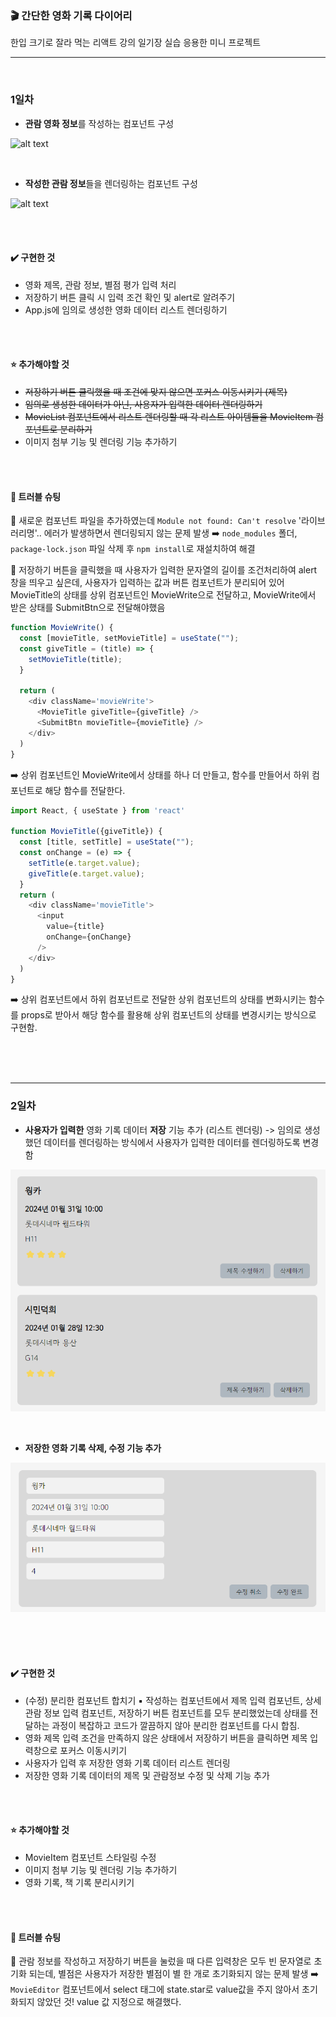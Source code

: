 ### 🎬 간단한 영화 기록 다이어리
한입 크기로 잘라 먹는 리액트 강의 일기장 실습 응용한 미니 프로젝트 

---

<br />

### 1일차
- <strong>관람 영화 정보</strong>를 작성하는 컴포넌트 구성

![alt text](image-4.png)

<br/>

- <strong>작성한 관람 정보</strong>들을 렌더링하는 컴포넌트 구성

![alt text](image-5.png)

<br/>
<br/>

#### ✔️ 구현한 것
- 영화 제목, 관람 정보, 별점 평가 입력 처리
- 저장하기 버튼 클릭 시 입력 조건 확인 및 alert로 알려주기
- App.js에 임의로 생성한 영화 데이터 리스트 렌더링하기

<br/>
<br/>

#### ⭐ 추가해야할 것
- <span style="text-decoration:line-through">저장하기 버튼 클릭했을 때 조건에 맞지 않으면 포커스 이동시키기 (제목)</span>
- <span style="text-decoration:line-through">임의로 생성한 데이터가 아닌, 사용자가 입력한 데이터 렌더링하기</span>
- <span style="text-decoration:line-through">MovieList 컴포넌트에서 리스트 렌더링할 때 각 리스트 아이템들을 MovieItem 컴포넌트로 분리하기</span>
- 이미지 첨부 기능 및 렌더링 기능 추가하기
<br/>
<br/>

#### 🌠 트러블 슈팅
🚨 새로운 컴포넌트 파일을 추가하였는데 `Module not found: Can't resolve` '라이브러리명'.. 에러가 발생하면서 렌더링되지 않는 문제 발생
➡️ `node_modules` 폴더, `package-lock.json` 파일 삭제 후 `npm install`로 재설치하여 해결
<br/>

🚨 저장하기 버튼을 클릭했을 때 사용자가 입력한 문자열의 길이를 조건처리하여 alert 창을 띄우고 싶은데, 사용자가 입력하는 값과 버튼 컴포넌트가 분리되어 있어 MovieTitle의 상태를 상위 컴포넌트인 MovieWrite으로 전달하고, MovieWrite에서 받은 상태를 SubmitBtn으로 전달해야했음 
```js
function MovieWrite() {
  const [movieTitle, setMovieTitle] = useState("");
  const giveTitle = (title) => {
    setMovieTitle(title);
  }

  return (
    <div className='movieWrite'>
      <MovieTitle giveTitle={giveTitle} />
      <SubmitBtn movieTitle={movieTitle} />
    </div>
  )
}
```
➡️ 상위 컴포넌트인 MovieWrite에서 상태를 하나 더 만들고, 함수를 만들어서 하위 컴포넌트로 해당 함수를 전달한다. 
```js
import React, { useState } from 'react'

function MovieTitle({giveTitle}) {
  const [title, setTitle] = useState("");
  const onChange = (e) => {
    setTitle(e.target.value);
    giveTitle(e.target.value);
  }
  return (
    <div className='movieTitle'>
      <input 
        value={title}
        onChange={onChange}
      />
    </div>
  )
}
```
➡️ 상위 컴포넌트에서 하위 컴포넌트로 전달한 상위 컴포넌트의 상태를 변화시키는 함수를 props로 받아서 해당 함수를 활용해 상위 컴포넌트의 상태를 변경시키는 방식으로 구현함.

</br>
</br>
</br>

---
### 2일차
- <strong>사용자가 입력한</strong> 영화 기록 데이터 <strong>저장</strong> 기능 추가 (리스트 렌더링) 
-> 임의로 생성했던 데이터를 렌더링하는 방식에서 사용자가 입력한 데이터를 렌더링하도록 변경함

![alt text](image-8.png)

<br/>

- <strong>저장한 영화 기록 삭제, 수정 기능 추가</strong>

![alt text](image-7.png)

<br/>
<br/>
<br/>

#### ✔️ 구현한 것
- (수정) 분리한 컴포넌트 합치기
  ▪️ 작성하는 컴포넌트에서 제목 입력 컴포넌트, 상세 관람 정보 입력 컴포넌트, 저장하기 버튼 컴포넌트를 모두 분리했었는데 상태를 전달하는 과정이 복잡하고 코드가 깔끔하지 않아 분리한 컴포넌트를 다시 합침. 
- 영화 제목 입력 조건을 만족하지 않은 상태에서 저장하기 버튼을 클릭하면 제목 입력창으로 포커스 이동시키기
- 사용자가 입력 후 저장한 영화 기록 데이터 리스트 렌더링
- 저장한 영화 기록 데이터의 제목 및 관람정보 수정 및 삭제 기능 추가

<br/>
<br/>

#### ⭐ 추가해야할 것
- MovieItem 컴포넌트 스타일링 수정
- 이미지 첨부 기능 및 렌더링 기능 추가하기
- 영화 기록, 책 기록 분리시키기
<br/>
<br/>

#### 🌠 트러블 슈팅
🚨 관람 정보를 작성하고 저장하기 버튼을 눌렀을 때 다른 입력창은 모두 빈 문자열로 초기화 되는데, 별점은 사용자가 저장한 별점이 별 한 개로 초기화되지 않는 문제 발생
➡️ `MovieEditor` 컴포넌트에서 select 태그에 state.star로 value값을 주지 않아서 초기화되지 않았던 것! value 값 지정으로 해결했다.
